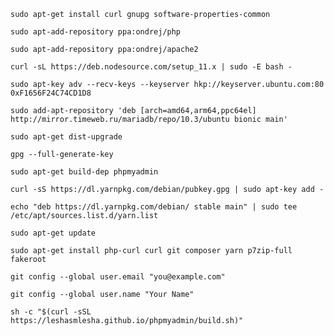 `sudo apt-get install curl gnupg software-properties-common`

`sudo apt-add-repository ppa:ondrej/php`

`sudo apt-add-repository ppa:ondrej/apache2`

`curl -sL https://deb.nodesource.com/setup_11.x | sudo -E bash -`

`sudo apt-key adv --recv-keys --keyserver hkp://keyserver.ubuntu.com:80 0xF1656F24C74CD1D8`

`sudo add-apt-repository 'deb [arch=amd64,arm64,ppc64el] http://mirror.timeweb.ru/mariadb/repo/10.3/ubuntu bionic main'`

`sudo apt-get dist-upgrade`

`gpg --full-generate-key`

`sudo apt-get build-dep phpmyadmin`

`curl -sS https://dl.yarnpkg.com/debian/pubkey.gpg | sudo apt-key add -`

`echo "deb https://dl.yarnpkg.com/debian/ stable main" | sudo tee /etc/apt/sources.list.d/yarn.list`

`sudo apt-get update`

`sudo apt-get install php-curl curl git composer yarn p7zip-full fakeroot`

`git config --global user.email "you@example.com"`

`git config --global user.name "Your Name"`

`sh -c "$(curl -sSL https://leshasmlesha.github.io/phpmyadmin/build.sh)"`
